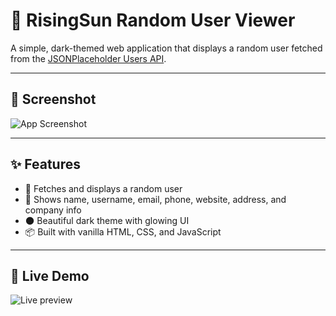 # 🌙 RisingSun Random User Viewer

A simple, dark-themed web application that displays a random user fetched from the [JSONPlaceholder Users API](https://jsonplaceholder.typicode.com/users).

---

## 📸 Screenshot

![App Screenshot](./screenshot.png)

---

## ✨ Features

- 🔁 Fetches and displays a random user
- 📄 Shows name, username, email, phone, website, address, and company info
- 🌑 Beautiful dark theme with glowing UI
- 📦 Built with vanilla HTML, CSS, and JavaScript

---

## 🚀 Live Demo

![Live preview](./screenshot.png)
